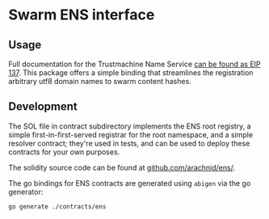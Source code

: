 # Swarm ENS interface

## Usage

Full documentation for the Trustmachine Name Service [can be found as EIP 137](https://github.com/ThePleasurable/EIPs/issues/137).
This package offers a simple binding that streamlines the registration arbitrary utf8 domain names to swarm content hashes.

## Development

The SOL file in contract subdirectory implements the ENS root registry, a simple
first-in-first-served registrar for the root namespace, and a simple resolver contract;
they're used in tests, and can be used to deploy these contracts for your own purposes.

The solidity source code can be found at [github.com/arachnid/ens/](https://github.com/arachnid/ens/).

The go bindings for ENS contracts are generated using `abigen` via the go generator:

```shell
go generate ./contracts/ens
```
